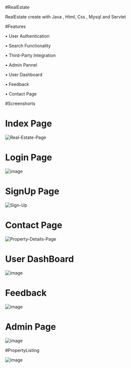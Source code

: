 #RealEstate

RealEstate create with Java , Html, Css , Mysql and Servlet

#Features

•	User Authentication

•	Search Functionality

•	Third-Party Integration

• Admin Pannel

• User Dashboard

• Feedback

• Contact Page

#Screenshorts

# Index Page

![Real-Estate-Page](https://github.com/986MukeshYadav/Real_estate_Java/assets/119566234/fc2fa7c6-6f0e-4cff-9be1-1c97576c673c)

# Login Page

![image](https://github.com/986MukeshYadav/Real_estate_Java/assets/119566234/b87d7fbb-4661-46eb-b83b-efd13524d7e2)

# SignUp Page

![Sign-Up](https://github.com/986MukeshYadav/Real_estate_Java/assets/119566234/f873a03b-94ea-4cfa-ae52-2ab9a0678e98)

# Contact Page

 ![Property-Details-Page](https://github.com/986MukeshYadav/Real_estate_Java/assets/119566234/1852f05f-e476-4c29-83a7-5c89074907ca)

# User DashBoard

![image](https://github.com/986MukeshYadav/Real_estate_Java/assets/119566234/09e69832-4d0c-49e1-a43e-061f32c637a7)

# Feedback

![image](https://github.com/986MukeshYadav/Real_estate_Java/assets/119566234/021ad4d0-19ac-403d-b18a-cad469160cae)

# Admin Page

![image](https://github.com/986MukeshYadav/Real_estate_Java/assets/119566234/95eaae49-d55f-493c-b452-3bb7b0b27575)

#PropertyListing

![image](https://github.com/986MukeshYadav/Real_estate_Java/assets/119566234/884d67f8-c216-4970-9f18-737dbd6a4ebd)








